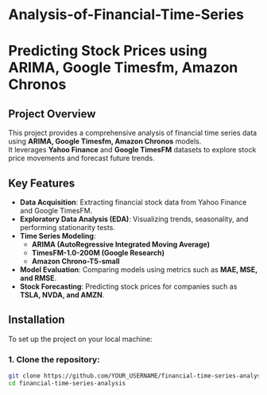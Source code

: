 # Analysis-of-Financial-Time-Series

# Predicting Stock Prices using ARIMA, Google Timesfm, Amazon Chronos

## Project Overview
This project provides a comprehensive analysis of financial time series data using **ARIMA, Google Timesfm, Amazon Chronos** models.  
It leverages **Yahoo Finance** and **Google TimesFM** datasets to explore stock price movements and forecast future trends.

## Key Features
- **Data Acquisition**: Extracting financial stock data from Yahoo Finance and Google TimesFM.
- **Exploratory Data Analysis (EDA)**: Visualizing trends, seasonality, and performing stationarity tests.
- **Time Series Modeling**:
  - **ARIMA (AutoRegressive Integrated Moving Average)**
  - **TimesFM-1.0-200M (Google Research)**
  - **Amazon Chrono-T5-small**
- **Model Evaluation**: Comparing models using metrics such as **MAE, MSE, and RMSE**.
- **Stock Forecasting**: Predicting stock prices for companies such as **TSLA, NVDA, and AMZN**.

## Installation
To set up the project on your local machine:

### 1. Clone the repository:
```bash
git clone https://github.com/YOUR_USERNAME/financial-time-series-analysis.git
cd financial-time-series-analysis
